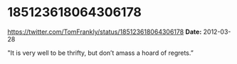 # 185123618064306178
https://twitter.com/TomFrankly/status/185123618064306178
**Date:** 2012-03-28

"It is very well to be thrifty, but don’t amass a hoard of regrets.”
